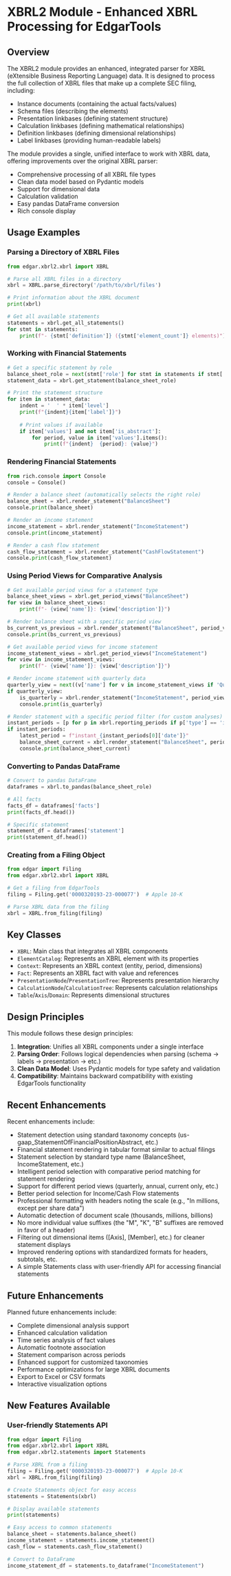 # XBRL2 Module - Enhanced XBRL Processing for EdgarTools

## Overview

The XBRL2 module provides an enhanced, integrated parser for XBRL (eXtensible Business Reporting Language) data. It is designed to process the full collection of XBRL files that make up a complete SEC filing, including:

- Instance documents (containing the actual facts/values)
- Schema files (describing the elements)
- Presentation linkbases (defining statement structure)
- Calculation linkbases (defining mathematical relationships)
- Definition linkbases (defining dimensional relationships)
- Label linkbases (providing human-readable labels)

The module provides a single, unified interface to work with XBRL data, offering improvements over the original XBRL parser:

- Comprehensive processing of all XBRL file types
- Clean data model based on Pydantic models
- Support for dimensional data
- Calculation validation
- Easy pandas DataFrame conversion
- Rich console display

## Usage Examples

### Parsing a Directory of XBRL Files

```python
from edgar.xbrl2.xbrl import XBRL

# Parse all XBRL files in a directory
xbrl = XBRL.parse_directory('/path/to/xbrl/files')

# Print information about the XBRL document
print(xbrl)

# Get all available statements
statements = xbrl.get_all_statements()
for stmt in statements:
    print(f"- {stmt['definition']} ({stmt['element_count']} elements)")
```

### Working with Financial Statements

```python
# Get a specific statement by role
balance_sheet_role = next(stmt['role'] for stmt in statements if stmt['type'] == 'BalanceSheet')
statement_data = xbrl.get_statement(balance_sheet_role)

# Print the statement structure
for item in statement_data:
    indent = '  ' * item['level']
    print(f"{indent}{item['label']}")
    
    # Print values if available
    if item['values'] and not item['is_abstract']:
        for period, value in item['values'].items():
            print(f"{indent}  {period}: {value}")
```

### Rendering Financial Statements

```python
from rich.console import Console
console = Console()

# Render a balance sheet (automatically selects the right role)
balance_sheet = xbrl.render_statement("BalanceSheet")
console.print(balance_sheet)

# Render an income statement
income_statement = xbrl.render_statement("IncomeStatement")
console.print(income_statement)

# Render a cash flow statement
cash_flow_statement = xbrl.render_statement("CashFlowStatement")
console.print(cash_flow_statement)
```

### Using Period Views for Comparative Analysis

```python
# Get available period views for a statement type
balance_sheet_views = xbrl.get_period_views("BalanceSheet")
for view in balance_sheet_views:
    print(f"- {view['name']}: {view['description']}")

# Render balance sheet with a specific period view
bs_current_vs_previous = xbrl.render_statement("BalanceSheet", period_view="Current vs Previous")
console.print(bs_current_vs_previous)

# Get available period views for income statement
income_statement_views = xbrl.get_period_views("IncomeStatement")
for view in income_statement_views:
    print(f"- {view['name']}: {view['description']}")

# Render income statement with quarterly data
quarterly_view = next((v['name'] for v in income_statement_views if 'Quarterly' in v['name']), None)
if quarterly_view:
    is_quarterly = xbrl.render_statement("IncomeStatement", period_view=quarterly_view)
    console.print(is_quarterly)

# Render statement with a specific period filter (for custom analyses)
instant_periods = [p for p in xbrl.reporting_periods if p['type'] == 'instant']
if instant_periods:
    latest_period = f"instant_{instant_periods[0]['date']}"
    balance_sheet_current = xbrl.render_statement("BalanceSheet", period_filter=latest_period)
    console.print(balance_sheet_current)
```

### Converting to Pandas DataFrame

```python
# Convert to pandas DataFrame
dataframes = xbrl.to_pandas(balance_sheet_role)

# All facts
facts_df = dataframes['facts']
print(facts_df.head())

# Specific statement
statement_df = dataframes['statement']
print(statement_df.head())
```

### Creating from a Filing Object

```python
from edgar import Filing
from edgar.xbrl2.xbrl import XBRL

# Get a filing from EdgarTools
filing = Filing.get('0000320193-23-000077')  # Apple 10-K

# Parse XBRL data from the filing
xbrl = XBRL.from_filing(filing)
```

## Key Classes

- `XBRL`: Main class that integrates all XBRL components
- `ElementCatalog`: Represents an XBRL element with its properties
- `Context`: Represents an XBRL context (entity, period, dimensions)
- `Fact`: Represents an XBRL fact with value and references
- `PresentationNode`/`PresentationTree`: Represents presentation hierarchy
- `CalculationNode`/`CalculationTree`: Represents calculation relationships
- `Table`/`Axis`/`Domain`: Represents dimensional structures

## Design Principles

This module follows these design principles:

1. **Integration**: Unifies all XBRL components under a single interface
2. **Parsing Order**: Follows logical dependencies when parsing (schema → labels → presentation → etc.)
3. **Clean Data Model**: Uses Pydantic models for type safety and validation
4. **Compatibility**: Maintains backward compatibility with existing EdgarTools functionality

## Recent Enhancements

Recent enhancements include:

- Statement detection using standard taxonomy concepts (us-gaap_StatementOfFinancialPositionAbstract, etc.)
- Financial statement rendering in tabular format similar to actual filings
- Statement selection by standard type name (BalanceSheet, IncomeStatement, etc.)
- Intelligent period selection with comparative period matching for statement rendering
- Support for different period views (quarterly, annual, current only, etc.)
- Better period selection for Income/Cash Flow statements
- Professional formatting with headers noting the scale (e.g., "In millions, except per share data")
- Automatic detection of document scale (thousands, millions, billions)
- No more individual value suffixes (the "M", "K", "B" suffixes are removed in favor of a header)
- Filtering out dimensional items ([Axis], [Member], etc.) for cleaner statement displays
- Improved rendering options with standardized formats for headers, subtotals, etc.
- A simple Statements class with user-friendly API for accessing financial statements

## Future Enhancements

Planned future enhancements include:

- Complete dimensional analysis support
- Enhanced calculation validation
- Time series analysis of fact values
- Automatic footnote association
- Statement comparison across periods
- Enhanced support for customized taxonomies
- Performance optimizations for large XBRL documents
- Export to Excel or CSV formats
- Interactive visualization options

## New Features Available

### User-friendly Statements API

```python
from edgar import Filing
from edgar.xbrl2.xbrl import XBRL
from edgar.xbrl2.statements import Statements

# Parse XBRL from a filing
filing = Filing.get('0000320193-23-000077')  # Apple 10-K
xbrl = XBRL.from_filing(filing)

# Create Statements object for easy access
statements = Statements(xbrl)

# Display available statements
print(statements)

# Easy access to common statements
balance_sheet = statements.balance_sheet()
income_statement = statements.income_statement()
cash_flow = statements.cash_flow_statement()

# Convert to DataFrame
income_statement_df = statements.to_dataframe("IncomeStatement")
```